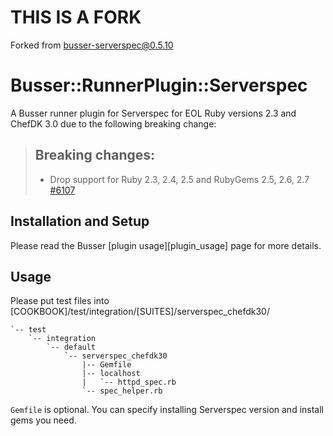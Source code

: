 # THIS IS A FORK

Forked from [busser-serverspec@0.5.10](https://github.com/test-kitchen/busser-serverspec)

# <a name="title"></a> Busser::RunnerPlugin::Serverspec

A Busser runner plugin for Serverspec for EOL Ruby versions 2.3 and ChefDK 3.0 due to the following breaking change:

> ## Breaking changes:
>
>  - Drop support for Ruby 2.3, 2.4, 2.5 and RubyGems 2.5, 2.6, 2.7 [#6107](https://github.com/rubygems/rubygems/pull/6107)

## <a name="installation"></a> Installation and Setup

Please read the Busser [plugin usage][plugin_usage] page for more details.

## <a name="usage"></a> Usage

Please put test files into [COOKBOOK]/test/integration/[SUITES]/serverspec_chefdk30/

```cookbook
`-- test
    `-- integration
        `-- default
            `-- serverspec_chefdk30
                |-- Gemfile
                |-- localhost
                |   `-- httpd_spec.rb
                `-- spec_helper.rb
```

`Gemfile` is optional. You can specify installing Serverspec version and install gems you need.
